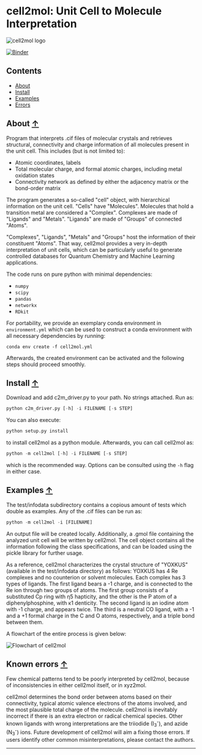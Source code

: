 cell2mol: Unit Cell to Molecule Interpretation
==============================================

![cell2mol logo](./images/cell2mol_logo.png)

[![Binder](https://mybinder.org/badge_logo.svg)](https://mybinder.org/v2/gh/lcmd-epfl/cell2mol/dev?labpath=App.ipynb)

## Contents
* [About](#about-)
* [Install](#install-)
* [Examples](#examples-)
* [Errors](#errors-)

## About [↑](#about)

Program that interprets .cif files of molecular crystals and retrieves structural, connectivity and charge information of all molecules present in the unit cell. This includes (but is not limited to):

- Atomic coordinates, labels
- Total molecular charge, and formal atomic charges, including metal oxidation states
- Connectivity network as defined by either the adjacency matrix or the bond-order matrix 

The program generates a so-called "cell" object, with hierarchical information on the unit cell. "Cells" have "Molecules". Molecules that hold a transition metal are considered a "Complex". Complexes are made of "Ligands" and "Metals". "Ligands" are made of "Groups" of connected "Atoms". 

"Complexes", "Ligands", "Metals" and "Groups" host the information of their constituent "Atoms". That way, cell2mol provides a very in-depth interpretation of unit cells, which can be particularly useful to generate controlled databases for Quantum Chemistry and Machine Learning applications. 

The code runs on pure python with minimal dependencies: 
- `numpy`
- `scipy`
- `pandas`
- `networkx`
- `RDkit` 

For portability, we provide an exemplary conda environment in `environment.yml` which can be used to construct a conda environment with all necessary dependencies by running:

`conda env create -f cell2mol.yml`

Afterwards, the created environment can be activated and the following steps should proceed smoothly.

## Install [↑](#install)

Download and add c2m_driver.py to your path. No strings attached. Run as:

```python
python c2m_driver.py [-h] -i FILENAME [-s STEP]
```

You can also execute:

```python 
python setup.py install
```

to install cell2mol as a python module. Afterwards, you can call cell2mol as:

```python 
python -m cell2mol [-h] -i FILENAME [-s STEP]
```

which is the recommended way. Options can be consulted using the `-h` flag in either case.

## Examples [↑](#examples)

The test/infodata subdirectory contains a copious amount of tests which double as examples. Any of the .cif files can be run as:

```python
python -m cell2mol -i [FILENAME]
```

An output file will be created locally. Additionally, a .gmol file containing the analyzed unit cell will be written by cell2mol. The cell object contains all the information following the class specifications, and can be loaded using the pickle library for further usage.

As a reference, cell2mol characterizes the crystal structure of "YOXKUS" (available in the test/infodata directory) as follows: YOXKUS has 4 Re complexes and no counterion or solvent molecules. Each complex has 3 types of ligands. The first ligand bears a -1 charge, and is connected to the Re ion through two groups of atoms. The first group consists of a substituted Cp ring with η5 hapticity, and the other is the P atom of a diphenylphosphine, with κ1 denticity. The second ligand is an iodine atom with -1 charge, and appears twice. The third is a neutral CO ligand, with a -1 and a +1 formal charge in the C and O atoms, respectively, and a triple bond between them.

A flowchart of the entire process is given below:

![Flowchart of cell2mol](./images/Flowchart_cell2mol.png)

## Known errors [↑](#errors)

Few chemical patterns tend to be poorly interpreted by cell2mol, because of inconsistencies in either cell2mol itself, or in xyz2mol.

cell2mol determines the bond order between atoms based on their connectivity, typical atomic valence electrons of the atoms involved, and the most plausible total charge of the molecule. cell2mol is inevitably incorrect if there is an extra electron or radical chemical species. Other known ligands with wrong interpretations are the triiodide (I<sub>3</sub><sup>-</sup>), and azide (N<sub>3</sub><sup>-</sup>) ions. Future development of cell2mol will aim a fixing those errors. If users identify other common misinterpretations, please contact the authors. 


---

